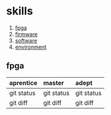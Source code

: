 # skills

1.  [fpga](#fpga)
2.  [firmware](#firmware)
3.  [software](#software)
4.  [environment](#environment)

## fpga

| aprentice    | master         | adept         |
| :---         | :---           | :---          |
| git status   | git status     | git status    |
| git diff     | git diff       | git diff      |